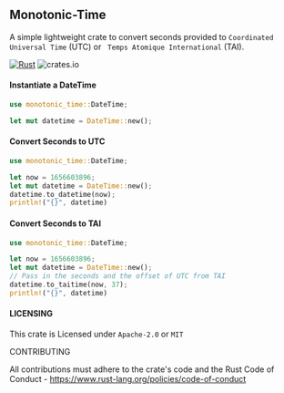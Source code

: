 ## Monotonic-Time

A simple lightweight crate to convert seconds provided to `Coordinated Universal Time` (UTC) or ` Temps Atomique International` (TAI). 

[![Rust](https://github.com/charleschege/Monotonic-Time/actions/workflows/rust.yml/badge.svg)](https://github.com/charleschege/Monotonic-Time/actions/workflows/rust.yml)
![crates.io](https://img.shields.io/crates/v/monotonic-time.svg)


#### Instantiate a DateTime

```rust
use monotonic_time::DateTime;

let mut datetime = DateTime::new();
```

#### Convert Seconds to UTC

```rust
use monotonic_time::DateTime;

let now = 1656603896;
let mut datetime = DateTime::new();
datetime.to_datetime(now);
println!("{}", datetime)
```

#### Convert Seconds to TAI

```rust
use monotonic_time::DateTime;

let now = 1656603896;
let mut datetime = DateTime::new();
// Pass in the seconds and the offset of UTC from TAI
datetime.to_taitime(now, 37);
println!("{}", datetime)
```



#### LICENSING

This crate is Licensed under `Apache-2.0` or `MIT`

CONTRIBUTING

All contributions must adhere to the crate's code and the Rust Code of Conduct - https://www.rust-lang.org/policies/code-of-conduct